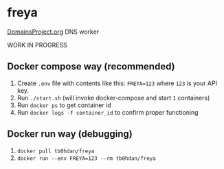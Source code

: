 # freya
[DomainsProject.org](https://domainsproject.org) DNS worker


WORK IN PROGRESS

## Docker compose way (recommended)

1. Create `.env` file with contents like this: `FREYA=123` where `123` is your API key.
2. Run `./start.sh` (will invoke docker-compose and start `1` containers)
3. Run `docker ps` to get container id
4. Run `docker logs -f container_id` to confirm proper functioning


## Docker run way (debugging)

1. `docker pull tb0hdan/freya`
2. `docker run --env FREYA=123 --rm tb0hdan/freya`



